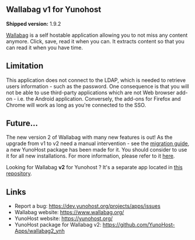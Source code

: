 Wallabag v1 for Yunohost
------------------------

**Shipped version:** 1.9.2

[Wallabag](https://www.wallabag.org/) is a self hostable application allowing
you to not miss any content anymore. Click, save, read it when you can. It
extracts content so that you can read it when you have time.

## Limitation

This application does not connect to the LDAP, which is needed to retrieve
users information - such as the password. One consequence is that you will
not be able to use third-party applications which are not Web browser add-on -
i.e. the Android application. Conversely, the add-ons for Firefox and Chrome
will work as long as you're connected to the SSO.

## Future...

The new version 2 of Wallabag with many new features is out!
As the upgrade from v1 to v2 need a manual intervention - see the
[migration guide](http://doc.wallabag.org/en/master/user/migration.html),
a new YunoHost package has been made for it. You should consider to use it for
all new installations. For more information, please refer to it
[here](https://github.com/YunoHost-Apps/wallabag2_ynh).

Looking for Wallabag **v2** for Yunohost ? It's a separate app located in [this repository]().

## Links

 * Report a bug: https://dev.yunohost.org/projects/apps/issues
 * Wallabag website: https://www.wallabag.org/
 * YunoHost website: https://yunohost.org/
 * YunoHost package for Wallabag v2: https://github.com/YunoHost-Apps/wallabag2_ynh

